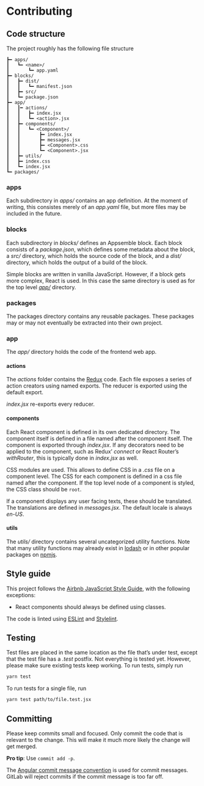 # Contributing

## Code structure

The project roughly has the following file structure

```
┣━ apps/
┃   ┗━ <name>/
┃       ┗━ app.yaml
┣━ blocks/
┃   ┣━ dist/
┃   ┃   ┗━ manifest.json
┃   ┣━ src/
┃   ┗━ package.json
┣━ app/
┃   ┃━ actions/
┃   ┃   ┣━ index.jsx
┃   ┃   ┗━ <action>.jsx
┃   ┣━ components/
┃   ┃   ┗━ <Component>/
┃   ┃       ┣━ index.jsx
┃   ┃       ┣━ messages.jsx
┃   ┃       ┣━ <Component>.css
┃   ┃       ┗━ <Component>.jsx
┃   ┣━ utils/
┃   ┣━ index.css
┃   ┗━ index.jsx
┗━ packages/
```

### apps

Each subdirectory in *apps/* contains an app definition. At the moment of writing, this consistes merely of an *app.yaml* file, but more files may be included in the future.

### blocks

Each subdirectory in *blocks/* defines an Appsemble block. Each block consists of a *package.json*, which defines some metadata about the block, a *src/* directory, which holds the source code of the block, and a *dist/* directory, which holds the output of a build of the block.

Simple blocks are written in vanilla JavaScript. However, if a block gets more complex, React is used. In this case the same directory is used as for the top level *[app/](#app)* directory.

### packages

The packages directory contains any reusable packages. These packages may or may not eventually be extracted into their own project.

### app

The *app/* directory holds the code of the frontend web app.

#### actions

The *actions* folder contains the [Redux] code. Each file exposes a series of action creators using named exports. The reducer is exported using the default export.

*index.jsx* re-exports every reducer.

#### components

Each React component is defined in its own dedicated directory. The component itself is defined in a file named after the component itself. The component is exported through *index.jsx*. If any decorators need to be applied to the component, such as Redux’ *connect* or React Router’s *withRouter*, this is typically done in *index.jsx* as well.

CSS modules are used. This allows to define CSS in a *.css* file on a component level. The CSS for each component is defined in a css file named after the component. If the top level node of a component is styled, the CSS class should be `root`.

If a component displays any user facing texts, these should be translated. The translations are defined in *messages.jsx*. The default locale is always *en-US*.

#### utils

The *utils/* directory contains several uncategorized utility functions. Note that many utility functions may already exist in [lodash] or in other popular packages on [npmjs].

## Style guide

This project follows the [Airbnb JavaScript Style Guide], with the following exceptions:

- React components should always be defined using classes.

The code is linted using [ESLint] and [Stylelint].

## Testing

Test files are placed in the same location as the file that’s under test, except that the test file has a *.test* postfix. Not everything is tested yet. However, please make sure existing tests keep working. To run tests, simply run

```sh
yarn test
```

To run tests for a single file, run

```sh
yarn test path/to/file.test.jsx
```

## Committing

Please keep commits small and focused. Only commit the code that is relevant to the change. This will make it much more likely the change will get merged.

**Pro tip**: Use `commit add -p`.

The [Angular commit message convention] is used for commit messages. GitLab will reject commits if the commit message is too far off.

[airbnb javascript style guide]: https://github.com/airbnb/javascript
[angular commit message convention]: https://github.com/angular/angular/blob/master/CONTRIBUTING.md#commit
[css modules]: https://github.com/css-modules/css-modules
[eslint]: https://eslint.org
[lodash]: https://www.npmjs.com/package/lodash-es
[npmjs]: https://www.npmjs.com
[redux]: https://redux.js.org
[stylelint]: https://stylelint.io
